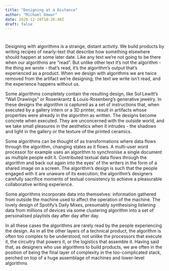 ```yaml
---
title: "Designing at a Distance"
author: "Michael Dewar"
date: 2020-12-28T18:26:48Z
draft: false
---
```


# 

Designing with algorithms is a strange, distant activity. We build products by writing recipes of nearly-text that describe how something elsewhere should happen at some later date. Like any text we’re not going to be there when our algorithms are “read”. But unlike other text it’s not the algorithm - the thing we wrote - that’s read, it’s the algorithm’s output that’s experienced as a product. When we design with algorithms we are twice removed from the artifact we’re designing; the text we write isn’t read, and the experience happens without us.   

Some algorithms completely contain the resulting design, like Sol Lewitt’s “Wall Drawings” or Rosenkrantz & Louis-Rosenberg’s generative jewelry. In these designs the algorithm is captured as a set of instructions that, when executed by a gallery intern or a 3D printer, result in artifacts whose properties were already in the algorithm as written. The designs become concrete when executed. They are unconcerned with the outside world, and we take small pleasures in the aesthetics when it intrudes - the shadows and light in the gallery or the texture of the printed ceramics. 

Some algorithms can be thought of as transformations where data flows through the algorithm, changing states as it flows. A multi-user word processor for example uses an algorithm to synchronise a single document as multiple people edit it. Contributed textual data flows through the algorithm and back out again into the eyes’ of the writers in the form of a shared image on a screen. The algorithm’s design is such that the people engaged with it are unaware of its execution; the algorithm’s designers carefully sacrifice moments of textual consistency to achieve a pleasurable collaborative writing experience. 

Some algorithms incorporate data into themselves: information gathered from outside the machine used to affect the operation of the machine. The lovely design of Spotify’s Daily Mixes, presumably synthesising listening data from millions of devices via some clustering algorithm into a set of personalised playlists day after day after day. 

In all these cases the algorithms are rarely read by the people experiencing the design. As in all the other layers of a technical product, the algorithm is often too complex to be understood, not unlike the processors that execute it, the circuitry that powers it, or the logistics that assemble it. Having said that, as designers who use algorithms to build products, we are often in the position of being the final layer of complexity in the too-complicated stack, perched on top of a huge assemblage of machines and lower-level algorithms


